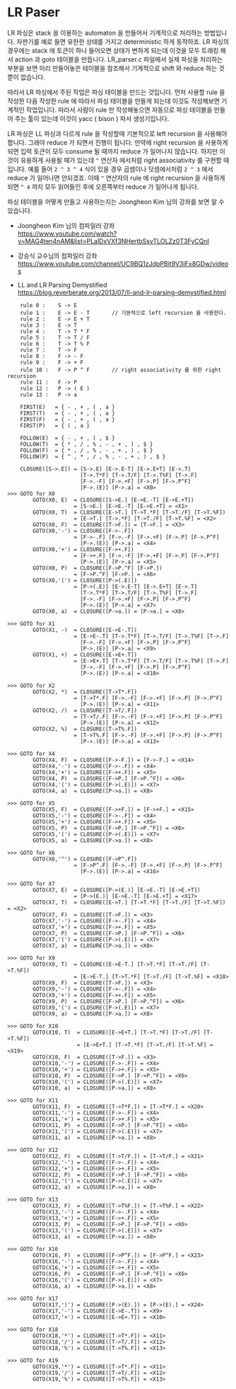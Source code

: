 # LR Paser


LR 파싱은 stack 을 이용하는 automaton 을 만들어서 기계적으로 처리하는 방법입니다.
자판기를 예로 들면 유한한 상태를 가지고 deterministic 하게 동작하죠.
LR 파싱의 경우에는 stack 에 토큰이 하나 들어오면 상태가 변하게 되는데 이것을 모두 트래킹 해서 action 과 goto 테이블을 만듭니다.
LR_parser.c 파일에서 실제 파싱을 처리하는 부분을 보면
미리 만들어놓은 테이블을 참조해서 기계적으로 shift 와 reduce 하는 것뿐이 없습니다.

따라서 LR 파싱에서 주된 작업은 파싱 테이블을 만드는 것입니다.
먼저 사용할 rule 을 작성한 다음 작성한 rule 에 따라서 파싱 테이블을 만들게 되는데
이것도 작성해보면 기계적인 작업입니다.
따라서 사람이 rule 만 작성해놓으면 자동으로 파싱 테이블을 만들어 주는 툴이 있는데
이것이 yacc ( bison ) 파서 생성기입니다.

LR 파싱은 LL 파싱과 다르게 rule 을 작성할때 기본적으로 left recursion 을 사용해야 합니다.
그래야 reduce 가 되면서 진행이 됩니다.
만약에 right recursion 을 사용하게 되면 입력 토큰이 모두 consume 될 때까지 reduce 가 
일어나지 않습니다.
하지만 이것이 유용하게 사용될 때가 있는데 `^` 연산자 에서처럼 right associativity 
를 구현할 때입니다.
예를 들어 `2 ^ 3 ^ 4` 식이 있을 경우 곱셈이나 덧셈에서처럼 `2 ^ 3` 에서 reduce 가 일어나면 안되겠죠. 
이때 `^` 연산자의 rule 에 right recursion 을 사용하게 되면 `^ 4` 까지 모두 읽어들인 후에
오른쪽부터 reduce 가 일어나게 됩니다.



파싱 테이블을 어떻게 만들고 사용하는지는 Joongheon Kim 님의 강좌를 보면 알 수 있습니다.

- Joongheon Kim 님의 컴파일러 강좌  
https://www.youtube.com/watch?v=MAG4ten4nAM&list=PLalDxVXf3NHertbSsvTLOLZz0T3FyCQnI

- 강승식 교수님의 컴파일러 강좌   
https://www.youtube.com/channel/UC9BQ1zJdpPBit9V3IFx8GDw/videos

- LL and LR Parsing Demystified  
https://blog.reverberate.org/2013/07/ll-and-lr-parsing-demystified.html


```
    rule 0 :	S -> E
    rule 1 :	E -> E - T       // 기본적으로 left recursion 을 사용한다.
    rule 2 :	E -> E + T
    rule 3 :	E -> T
    rule 4 :	T -> T * F
    rule 5 :	T -> T / F
    rule 6 :	T -> T % F
    rule 7 :	T -> F
    rule 8 :	F -> - F
    rule 9 :	F -> + F
    rule 10 :   F -> P ^ F       // right associativity 를 위한 right recursion
    rule 11 :   F -> P
    rule 12 :	P -> ( E )
    rule 13 :	P -> a
```

```
    FIRST(E)   = { - , + , ( , a }
    FIRST(T)   = { - , + , ( , a }
    FIRST(F)   = { - , + , ( , a }
    FIRST(P)   = { ( , a }
    
    FOLLOW(E)  = { - , + , ) , $ }
    FOLLOW(T)  = { * , / , % , - , + , ) , $ }
    FOLLOW(F)  = { * , / , % , - , + , ) , $ }
    FOLLOW(P)  = { ^ , * , / , % , - , + , ) , $ }
```

```
	CLOSURE([S->.E]) = [S->.E] [E->.E-T] [E->.E+T] [E->.T]
	                   [T->.T*F] [T->.T/F] [T->.T%F] [T->.F]
	                   [F->.-F] [F->.+F] [F->.P] [F->.P^F]
	                   [P->.(E)] [P->.a] = <X0>
>>> GOTO for X0 
        GOTO(X0, E)  = CLOSURE([S->E.] [E->E.-T] [E->E.+T])
                     = [S->E.] [E->E.-T] [E->E.+T] = <X1>
        GOTO(X0, T)  = CLOSURE([E->T.] [T->T.*F] [T->T./F] [T->T.%F])
                     = [E->T.] [T->.*F] [T->T./F] [T->T.%F] = <X2>
        GOTO(X0, F)  = CLOSURE([T->F.]) = [T->F.] = <X3>
        GOTO(X0,'-') = CLOSURE([F->-.F]) 
                     = [F->-.F] [F->.-F] [F->.+F] [F->.P] [F->.P^F]
	                   [P->.(E)] [P->.a] = <X4>
        GOTO(X0,'+') = CLOSURE([F->+.F])
                     = [F->+.F] [F->.-F] [F->.+F] [F->.P] [F->.P^F]
	                   [P->.(E)] [P->.a] = <X5>
        GOTO(X0, P)  = CLOSURE([F->P.^F] [F->P.])
                     = [F->P.^F] [F->P.] = <X6>
        GOTO(X0,'(') = CLOSURE([P->(.E)])
                     = [P->(.E)] [E->.E-T] [E->.E+T] [E->.T]
	                   [T->.T*F] [T->.T/F] [T->.T%F] [T->.F]
	                   [F->.-F] [F->.+F] [F->.P] [F->.P^F]
	                   [P->.(E)] [P->.a] = <X7>
        GOTO(X0, a)  = CLOSURE([P->a.]) = [P->a.] = <X8>
        
>>> GOTO for X1
        GOTO(X1, -)  = CLOSURE([E->E-.T])
                     = [E->E-.T] [T->.T*F] [T->.T/F] [T->.T%F] [T->.F]
	                   [F->.-F] [F->.+F] [F->.P] [F->.P^F]
	                   [P->.(E)] [P->.a] = <X9>
        GOTO(X1, +)  = CLOSURE([E->E+.T])
                     = [E->E+.T] [T->.T*F] [T->.T/F] [T->.T%F] [T->.F]
	                   [F->.-F] [F->.+F] [F->.P] [F->.P^F]
	                   [P->.(E)] [P->.a] = <X10>
	                   
>>> GOTO for X2
        GOTO(X2, *)  = CLOSURE([T->T*.F])
                     = [T->T*.F] [F->.-F] [F->.+F] [F->.P] [F->.P^F]
	                   [P->.(E)] [P->.a] = <X11>
        GOTO(X2, /)  = CLOSURE([T->T/.F])
                     = [T->T/.F] [F->.-F] [F->.+F] [F->.P] [F->.P^F]
	                   [P->.(E)] [P->.a] = <X12>
        GOTO(X2, %)  = CLOSURE([T->T%.F])
                     = [T->T%.F] [F->.-F] [F->.+F] [F->.P] [F->.P^F]
	                   [P->.(E)] [P->.a] = <X13>
	                   
>>> GOTO for X4
        GOTO(X4, F)  = CLOSURE([F->-F.]) = [F->-F.] = <X14>
        GOTO(X4,'-') = CLOSURE([F->-.F]) = <X4>
        GOTO(X4,'+') = CLOSURE([F->+.F]) = <X5>
        GOTO(X4, P)  = CLOSURE([F->P.] [F->P.^F]) = <X6>
        GOTO(X4,'(') = CLOSURE([P->(.E)]) = <X7>
        GOTO(X4, a)  = CLOSURE([P->a.]) = <X8>

>>> GOTO for X5        
        GOTO(X5, F)  = CLOSURE([F->+F.]) = [F->+F.] = <X15>
        GOTO(X5,'-') = CLOSURE([F->-.F]) = <X4>
        GOTO(X5,'+') = CLOSURE([F->+.F]) = <X5>
        GOTO(X5, P)  = CLOSURE([F->P.] [F->P.^F]) = <X6>
        GOTO(X5,'(') = CLOSURE([P->(.E)]) = <X7>
        GOTO(X5, a)  = CLOSURE([P->a.]) = <X8>

>>> GOTO for X6
        GOTO(X6,'^') = CLOSURE([F->P^.F])
                     = [F->P^.F] [F->.-F] [F->.+F] [F->.P] [F->.P^F]
	                   [P->.(E)] [P->.a] = <X16>
	                   
>>> GOTO for X7
        GOTO(X7, E)  = CLOSURE([P->(E.)] [E->E.-T] [E->E.+T])
                     = [P->(E.)] [E->E.-T] [E->E.+T] = <X17>
        GOTO(X7, T)  = CLOSURE([E->T.] [T->T.*F] [T->T./F] [T->T.%F]) = <X2>
        GOTO(X7, F)  = CLOSURE([T->F.]) = <X3>
        GOTO(X7,'-') = CLOSURE([F->-.F]) = <X4>
        GOTO(X7,'+') = CLOSURE([F->+.F]) = <X5>
        GOTO(X7, P)  = CLOSURE([F->P.] [F->P.^F]) = <X6>
        GOTO(X7,'(') = CLOSURE([P->(.E)]) = <X7>
        GOTO(X7, a)  = CLOSURE([P->a.]) = <X8>
        
>>> GOTO for X9
        GOTO(X9, T)  = CLOSURE([E->E-T.] [T->T.*F] [T->T./F] [T->T.%F])
                     = [E->E-T.] [T->T.*F] [T->T./F] [T->T.%F] = <X18>
        GOTO(X9, F)  = CLOSURE([T->F.]) = <X3>
        GOTO(X9,'-') = CLOSURE([F->-.F]) = <X4>
        GOTO(X9,'+') = CLOSURE([F->+.F]) = <X5>
        GOTO(X9, P)  = CLOSURE([F->P.] [F->P.^F]) = <X6>
        GOTO(X9,'(') = CLOSURE([P->(.E)]) = <X7>
        GOTO(X9, a)  = CLOSURE([P->a.]) = <X8>

>>> GOTO for X10
        GOTO(X10, T)  = CLOSURE([E->E+T.] [T->T.*F] [T->T./F] [T->T.%F])
                      = [E->E+T.] [T->T.*F] [T->T./F] [T->T.%F] = <X19>
        GOTO(X10, F)  = CLOSURE([T->F.]) = <X3>
        GOTO(X10,'-') = CLOSURE([F->-.F]) = <X4>
        GOTO(X10,'+') = CLOSURE([F->+.F]) = <X5>
        GOTO(X10, P)  = CLOSURE([F->P.] [F->P.^F]) = <X6>
        GOTO(X10,'(') = CLOSURE([P->(.E)]) = <X7>
        GOTO(X10, a)  = CLOSURE([P->a.]) = <X8>

>>> GOTO for X11        
        GOTO(X11, F)  = CLOSURE([T->T*F.]) = [T->T*F.] = <X20>
        GOTO(X11,'-') = CLOSURE([F->-.F]) = <X4>
        GOTO(X11,'+') = CLOSURE([F->+.F]) = <X5>
        GOTO(X11, P)  = CLOSURE([F->P.] [F->P.^F]) = <X6>
        GOTO(X11,'(') = CLOSURE([P->(.E)]) = <X7>
        GOTO(X11, a)  = CLOSURE([P->a.]) = <X8>

>>> GOTO for X12
        GOTO(X12, F)  = CLOSURE([T->T/F.]) = [T->T/F.] = <X21>
        GOTO(X12,'-') = CLOSURE([F->-.F]) = <X4>
        GOTO(X12,'+') = CLOSURE([F->+.F]) = <X5>
        GOTO(X12, P)  = CLOSURE([F->P.] [F->P.^F]) = <X6>
        GOTO(X12,'(') = CLOSURE([P->(.E)]) = <X7>
        GOTO(X12, a)  = CLOSURE([P->a.]) = <X8>

>>> GOTO for X13
        GOTO(X13, F)  = CLOSURE([T->T%F.]) = [T->T%F.] = <X22>
        GOTO(X13,'-') = CLOSURE([F->-.F]) = <X4>
        GOTO(X13,'+') = CLOSURE([F->+.F]) = <X5>
        GOTO(X13, P)  = CLOSURE([F->P.] [F->P.^F]) = <X6>
        GOTO(X13,'(') = CLOSURE([P->(.E)]) = <X7>
        GOTO(X13, a)  = CLOSURE([P->a.]) = <X8>

>>> GOTO for X16
        GOTO(X16, F)  = CLOSURE([F->P^F.]) = [F->P^F.] = <X23>
        GOTO(X16,'-') = CLOSURE([F->-.F]) = <X4>
        GOTO(X16,'+') = CLOSURE([F->+.F]) = <X5>
        GOTO(X16, P)  = CLOSURE([F->P.] [F->P.^F]) = <X6>
        GOTO(X16,'(') = CLOSURE([P->(.E)]) = <X7>
        GOTO(X16, a)  = CLOSURE([P->a.]) = <X8>

>>> GOTO for X17
        GOTO(X17,')') = CLOSURE([P->(E).]) = [P->(E).] = <X24>
        GOTO(X17,'-') = CLOSURE([E->E-.T]) = <X9>
        GOTO(X17,'+') = CLOSURE([E->E+.T]) = <X10>
        
>>> GOTO for X18
        GOTO(X18,'*') = CLOSURE([T->T*.F]) = <X11>
        GOTO(X18,'/') = CLOSURE([T->T/.F]) = <X12>
        GOTO(X18,'%') = CLOSURE([T->T%.F]) = <X13>
        
>>> GOTO for X19
        GOTO(X19,'*') = CLOSURE([T->T*.F]) = <X11>
        GOTO(X19,'/') = CLOSURE([T->T/.F]) = <X12>
        GOTO(X19,'%') = CLOSURE([T->T%.F]) = <X13>
```        
